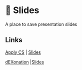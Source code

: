 # 📖 Slides
A place to save presentation slides

## Links
[Apply CS](apply/readme.md) | [Slides](https://cryolite.me/slides/apply/)

[dEXonation](dEXonation/readme.md) |[Slides](https://github.com/CryoliteZ/slides/blob/master/dEXonation/dEXonation.pdf)

